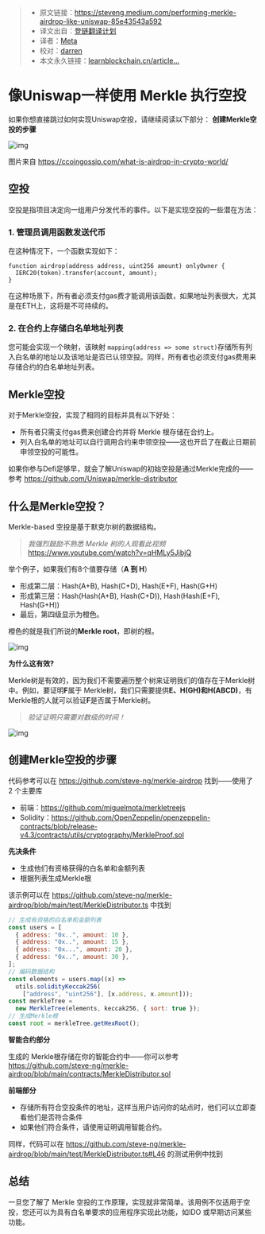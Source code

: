 > * 原文链接：https://steveng.medium.com/performing-merkle-airdrop-like-uniswap-85e43543a592
> * 译文出自：[登链翻译计划](https://github.com/lbc-team/Pioneer)
> * 译者：[Meta](https://learnblockchain.cn/people/5578)
> * 校对：[darren](https://learnblockchain.cn/people/4859)
> * 本文永久链接：[learnblockchain.cn/article…](https://learnblockchain.cn/article/1)

# 像Uniswap一样使用 Merkle 执行空投

如果你想直接跳过如何实现Uniswap空投，请继续阅读以下部分： **创建Merkle空投的步骤**

![img](https://img.learnblockchain.cn/attachments/2022/05/kBck9IbG6285e77c2632c.jpeg)

图片来自 https://ccoingossip.com/what-is-airdrop-in-crypto-world/

## 空投
空投是指项目决定向一组用户分发代币的事件。以下是实现空投的一些潜在方法：

### 1. 管理员调用函数发送代币

在这种情况下，一个函数实现如下：

```
function airdrop(address address, uint256 amount) onlyOwner {
  IERC20(token).transfer(account, amount);  
}
```

在这种场景下，所有者必须支付gas费才能调用该函数，如果地址列表很大，尤其是在ETH上，这将是不可持续的。

### 2. 在合约上存储白名单地址列表

您可能会实现一个映射，该映射 `mapping(address => some struct)`存储所有列入白名单的地址以及该地址是否已认领空投。同样，所有者也必须支付gas费用来存储合约的白名单地址列表。

## Merkle空投

对于Merkle空投，实现了相同的目标并具有以下好处：

- 所有者只需支付gas费来创建合约并将 Merkle 根存储在合约上。
- 列入白名单的地址可以自行调用合约来申领空投——这也开启了在截止日期前申领空投的可能性。

如果你参与Defi足够早，就会了解Uniswap的初始空投是通过Merkle完成的——参考 https://github.com/Uniswap/merkle-distributor

## 什么是Merkle空投？

Merkle-based 空投是基于默克尔树的数据结构。

> *我强烈鼓励不熟悉 Merkle 树的人观看此视频*  https://www.youtube.com/watch?v=qHMLy5JjbjQ

举个例子，如果我们有8个值要存储（**A 到 H**）

- 形成第二层：Hash(A+B), Hash(C+D), Hash(E+F), Hash(G+H)
- 形成第三层：Hash(Hash(A+B), Hash(C+D)), Hash(Hash(E+F), Hash(G+H))
- 最后，第四级显示为橙色。

橙色的就是我们所说的**Merkle root**，即树的根。

![img](https://img.learnblockchain.cn/attachments/2022/05/GEJcdQir6285e88586f38.png)

**为什么这有效?**

Merkle树是有效的，因为我们不需要遍历整个树来证明我们的值存在于Merkle树中。例如，要证明**F**属于 Merkle树，我们只需要提供**E、H(GH)**和**H(ABCD)**，有Merkle根的人就可以验证**F**是否属于Merkle树。

> *验证证明只需要对数级的时间！*

![img](https://img.learnblockchain.cn/attachments/2022/05/k5t2bk0N6285e8c3d7ee1.png)

## 创建Merkle空投的步骤

代码参考可以在 https://github.com/steve-ng/merkle-airdrop 找到——使用了 2 个主要库

- 前端：https://github.com/miguelmota/merkletreejs
- Solidity：https://github.com/OpenZeppelin/openzeppelin-contracts/blob/release-v4.3/contracts/utils/cryptography/MerkleProof.sol

**先决条件**

- 生成他们有资格获得的白名单和金额列表
- 根据列表生成Merkle根

该示例可以在 https://github.com/steve-ng/merkle-airdrop/blob/main/test/MerkleDistributor.ts 中找到

```js
// 生成有资格的白名单和金额列表
const users = [    
  { address: "0x..", amount: 10 },    
  { address: "0x..", amount: 15 },    
  { address: "0x...", amount: 20 },    
  { address: "0x..", amount: 30 },  
]; 
// 编码数据结构
const elements = users.map((x) =>     
  utils.solidityKeccak256(
    ["address", "uint256"], [x.address, x.amount]));
const merkleTree = 
  new MerkleTree(elements, keccak256, { sort: true });
// 生成Merkle根
const root = merkleTree.getHexRoot();
```

**智能合约部分**

生成的 Merkle根存储在你的智能合约中——你可以参考 https://github.com/steve-ng/merkle-airdrop/blob/main/contracts/MerkleDistributor.sol

**前端部分**

- 存储所有符合空投条件的地址，这样当用户访问你的站点时，他们可以立即查看他们是否符合条件
- 如果他们符合条件，请使用证明调用智能合约。

同样，代码可以在 https://github.com/steve-ng/merkle-airdrop/blob/main/test/MerkleDistributor.ts#L46 的测试用例中找到

## 总结 

一旦您了解了 Merkle 空投的工作原理，实现就非常简单。该用例不仅适用于空投，您还可以为具有白名单要求的应用程序实现此功能，如IDO 或早期访问某些功能。
